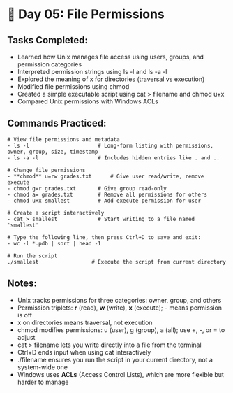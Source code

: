 # 📄 Day 05: File Permissions

## Tasks Completed:
- Learned how Unix manages file access using users, groups, and permission categories
- Interpreted permission strings using ls -l and ls -a -l
- Explored the meaning of x for directories (traversal vs execution)
- Modified file permissions using chmod
- Created a simple executable script using cat > filename and chmod u+x
- Compared Unix permissions with Windows ACLs

## Commands Practiced:
```
# View file permissions and metadata
- ls -l                      # Long-form listing with permissions, owner, group, size, timestamp
- ls -a -l                   # Includes hidden entries like . and ..

# Change file permissions
- **chmod** u=rw grades.txt      # Give user read/write, remove execute
- chmod g=r grades.txt       # Give group read-only
- chmod a= grades.txt        # Remove all permissions for others
- chmod u+x smallest         # Add execute permission for user

# Create a script interactively
- cat > smallest             # Start writing to a file named 'smallest'

# Type the following line, then press Ctrl+D to save and exit:
- wc -l *.pdb | sort | head -1

# Run the script
./smallest                 # Execute the script from current directory

```

## Notes:
- Unix tracks permissions for three categories: owner, group, and others
- Permission triplets: **r** (read), **w** (write), **x** (execute); - means permission is off
- x on directories means traversal, not execution
- chmod modifies permissions: u (user), g (group), a (all); use +, -, or = to adjust
- cat > filename lets you write directly into a file from the terminal
- Ctrl+D ends input when using cat interactively
- ./filename ensures you run the script in your current directory, not a system-wide one
- Windows uses **ACLs** (Access Control Lists), which are more flexible but harder to manage
